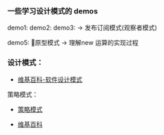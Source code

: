 ### 一些学习设计模式的 demos
demo1:
demo2:
demo3:  -> 发布订阅模式(观察者模式)

demo5:  原型模式 -> 理解new 运算的实现过程

### 设计模式：

- [维基百科-软件设计模式](https://zh.wikipedia.org/wiki/Category:%E8%BD%AF%E4%BB%B6%E8%AE%BE%E8%AE%A1%E6%A8%A1%E5%BC%8F)

策略模式：

- [策略模式](https://design-patterns.readthedocs.io/zh_CN/latest/behavioral_patterns/strategy.html)

- [维基百科](https://zh.wikipedia.org/wiki/%E7%AD%96%E7%95%A5%E6%A8%A1%E5%BC%8F)